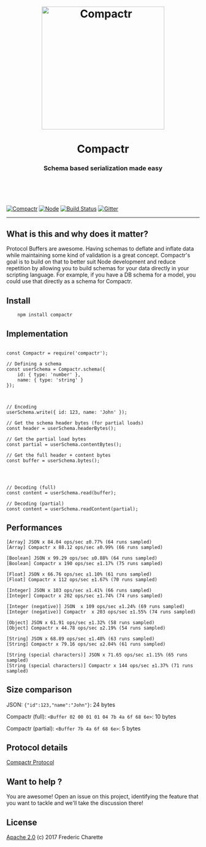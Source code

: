 <h1 align="center">
  <a title="Schema based serialization made easy" href="http://compactr.js.org">
    <img alt="Compactr" width="320px" src="http://res.cloudinary.com/kalm/image/upload/v1494589244/compactr_header_rev1.png" />
    <br/><br/>
  </a>
  Compactr
</h1>
<h3 align="center">
  Schema based serialization made easy
  <br/><br/><br/>
</h3>
<br/>

[![Compactr](https://img.shields.io/npm/v/compactr.svg)](https://www.npmjs.com/package/compactr)
[![Node](https://img.shields.io/badge/node->%3D4.0-blue.svg)](https://nodejs.org)
[![Build Status](https://travis-ci.org/compactr/compactr.js.svg?branch=master)](https://travis-ci.org/compactr/compactr.js)
[![Gitter](https://img.shields.io/gitter/room/compactr/compactr.svg)](https://gitter.im/compactr/compactr)

---

## What is this and why does it matter?

Protocol Buffers are awesome. Having schemas to deflate and inflate data while maintaining some kind of validation is a great concept. Compactr's goal is to build on that to better suit Node development and reduce repetition by allowing you to build schemas for your data directly in your scripting language. For example, if you have a DB schema for a model, you could use that directly as a schema for Compactr.


## Install

```
    npm install compactr
```


## Implementation

```node

const Compactr = require('compactr');

// Defining a schema
const userSchema = Compactr.schema({ 
	id: { type: 'number' },
	name: { type: 'string' }
});



// Encoding
userSchema.write({ id: 123, name: 'John' });

// Get the schema header bytes (for partial loads)
const header = userSchema.headerBytes();

// Get the partial load bytes
const partial = userSchema.contentBytes();

// Get the full header + content bytes
const buffer = userSchema.bytes();




// Decoding (full)
const content = userSchema.read(buffer);

// Decoding (partial)
const content = userSchema.readContent(partial);
```


## Performances

```
[Array] JSON x 84.04 ops/sec ±0.77% (64 runs sampled)
[Array] Compactr x 88.12 ops/sec ±0.99% (66 runs sampled)

[Boolean] JSON x 99.29 ops/sec ±0.88% (64 runs sampled)
[Boolean] Compactr x 190 ops/sec ±1.17% (75 runs sampled)

[Float] JSON x 66.76 ops/sec ±1.10% (61 runs sampled)
[Float] Compactr x 112 ops/sec ±1.67% (70 runs sampled)

[Integer] JSON x 103 ops/sec ±1.41% (66 runs sampled)
[Integer] Compactr x 202 ops/sec ±1.74% (74 runs sampled)

[Integer (negative)] JSON  x 109 ops/sec ±1.24% (69 runs sampled)
[Integer (negative)] Compactr  x 203 ops/sec ±1.55% (74 runs sampled)

[Object] JSON x 61.91 ops/sec ±1.32% (58 runs sampled)
[Object] Compactr x 44.78 ops/sec ±2.19% (54 runs sampled)

[String] JSON x 68.89 ops/sec ±1.48% (63 runs sampled)
[String] Compactr x 79.16 ops/sec ±2.04% (61 runs sampled)

[String (special characters)] JSON x 71.65 ops/sec ±1.15% (65 runs sampled)
[String (special characters)] Compactr x 144 ops/sec ±1.37% (71 runs sampled)
```


## Size comparison

JSON: `{"id":123,"name":"John"}`: 24 bytes 

Compactr (full): `<Buffer 02 00 01 01 04 7b 4a 6f 68 6e>`: 10 bytes

Compactr (partial): `<Buffer 7b 4a 6f 68 6e>`: 5 bytes


## Protocol details

[Compactr Protocol](https://github.com/compactr/protocol)


## Want to help ?

You are awesome! Open an issue on this project, identifying the feature that you want to tackle and we'll take the discussion there!


## License 

[Apache 2.0](LICENSE) (c) 2017 Frederic Charette
